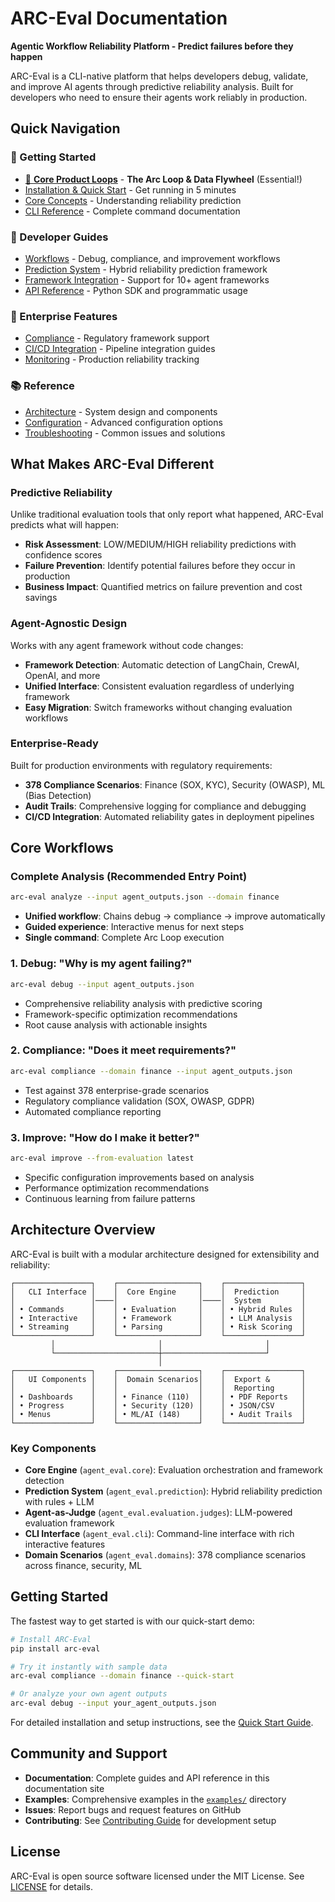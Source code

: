 # ARC-Eval Documentation

**Agentic Workflow Reliability Platform - Predict failures before they happen**

ARC-Eval is a CLI-native platform that helps developers debug, validate, and improve AI agents through predictive reliability analysis. Built for developers who need to ensure their agents work reliably in production.

## Quick Navigation

### 🚀 Getting Started
- [🔄 **Core Product Loops**](core-loops.md) - **The Arc Loop & Data Flywheel** (Essential!)
- [Installation & Quick Start](quickstart.md) - Get running in 5 minutes
- [Core Concepts](concepts.md) - Understanding reliability prediction
- [CLI Reference](cli-reference.md) - Complete command documentation

### 🔧 Developer Guides  
- [Workflows](workflows/) - Debug, compliance, and improvement workflows
- [Prediction System](prediction/) - Hybrid reliability prediction framework
- [Framework Integration](frameworks/) - Support for 10+ agent frameworks
- [API Reference](api/) - Python SDK and programmatic usage

### 🏢 Enterprise Features
- [Compliance](enterprise/compliance.md) - Regulatory framework support
- [CI/CD Integration](enterprise/integration.md) - Pipeline integration guides
- [Monitoring](enterprise/monitoring.md) - Production reliability tracking

### 📚 Reference
- [Architecture](reference/architecture.md) - System design and components
- [Configuration](reference/configuration.md) - Advanced configuration options
- [Troubleshooting](reference/troubleshooting.md) - Common issues and solutions

## What Makes ARC-Eval Different

### Predictive Reliability
Unlike traditional evaluation tools that only report what happened, ARC-Eval predicts what will happen:
- **Risk Assessment**: LOW/MEDIUM/HIGH reliability predictions with confidence scores
- **Failure Prevention**: Identify potential failures before they occur in production
- **Business Impact**: Quantified metrics on failure prevention and cost savings

### Agent-Agnostic Design
Works with any agent framework without code changes:
- **Framework Detection**: Automatic detection of LangChain, CrewAI, OpenAI, and more
- **Unified Interface**: Consistent evaluation regardless of underlying framework
- **Easy Migration**: Switch frameworks without changing evaluation workflows

### Enterprise-Ready
Built for production environments with regulatory requirements:
- **378 Compliance Scenarios**: Finance (SOX, KYC), Security (OWASP), ML (Bias Detection)
- **Audit Trails**: Comprehensive logging for compliance and debugging
- **CI/CD Integration**: Automated reliability gates in deployment pipelines

## Core Workflows

### Complete Analysis (Recommended Entry Point)
```bash
arc-eval analyze --input agent_outputs.json --domain finance
```
- **Unified workflow**: Chains debug → compliance → improve automatically
- **Guided experience**: Interactive menus for next steps
- **Single command**: Complete Arc Loop execution

### 1. Debug: "Why is my agent failing?"
```bash
arc-eval debug --input agent_outputs.json
```
- Comprehensive reliability analysis with predictive scoring
- Framework-specific optimization recommendations
- Root cause analysis with actionable insights

### 2. Compliance: "Does it meet requirements?"
```bash
arc-eval compliance --domain finance --input agent_outputs.json
```
- Test against 378 enterprise-grade scenarios
- Regulatory compliance validation (SOX, OWASP, GDPR)
- Automated compliance reporting

### 3. Improve: "How do I make it better?"
```bash
arc-eval improve --from-evaluation latest
```
- Specific configuration improvements based on analysis
- Performance optimization recommendations
- Continuous learning from failure patterns

## Architecture Overview

ARC-Eval is built with a modular architecture designed for extensibility and reliability:

```
┌─────────────────┐    ┌──────────────────┐    ┌─────────────────┐
│   CLI Interface │    │  Core Engine     │    │  Prediction     │
│                 │────│                  │────│  System         │
│ • Commands      │    │ • Evaluation     │    │ • Hybrid Rules  │
│ • Interactive   │    │ • Framework      │    │ • LLM Analysis  │
│ • Streaming     │    │ • Parsing        │    │ • Risk Scoring  │
└─────────────────┘    └──────────────────┘    └─────────────────┘
         │                       │                       │
         └───────────────────────┼───────────────────────┘
                                 │
┌─────────────────┐    ┌──────────────────┐    ┌─────────────────┐
│   UI Components │    │  Domain Scenarios│    │  Export &       │
│                 │    │                  │    │  Reporting      │
│ • Dashboards    │    │ • Finance (110)  │    │ • PDF Reports   │
│ • Progress      │    │ • Security (120) │    │ • JSON/CSV      │
│ • Menus         │    │ • ML/AI (148)    │    │ • Audit Trails  │
└─────────────────┘    └──────────────────┘    └─────────────────┘
```

### Key Components

- **Core Engine** (`agent_eval.core`): Evaluation orchestration and framework detection
- **Prediction System** (`agent_eval.prediction`): Hybrid reliability prediction with rules + LLM
- **Agent-as-Judge** (`agent_eval.evaluation.judges`): LLM-powered evaluation framework
- **CLI Interface** (`agent_eval.cli`): Command-line interface with rich interactive features
- **Domain Scenarios** (`agent_eval.domains`): 378 compliance scenarios across finance, security, ML

## Getting Started

The fastest way to get started is with our quick-start demo:

```bash
# Install ARC-Eval
pip install arc-eval

# Try it instantly with sample data
arc-eval compliance --domain finance --quick-start

# Or analyze your own agent outputs
arc-eval debug --input your_agent_outputs.json
```

For detailed installation and setup instructions, see the [Quick Start Guide](quickstart.md).

## Community and Support

- **Documentation**: Complete guides and API reference in this documentation site
- **Examples**: Comprehensive examples in the [`examples/`](../examples/) directory
- **Issues**: Report bugs and request features on GitHub
- **Contributing**: See [Contributing Guide](../CONTRIBUTING.md) for development setup

## License

ARC-Eval is open source software licensed under the MIT License. See [LICENSE](../LICENSE) for details.
